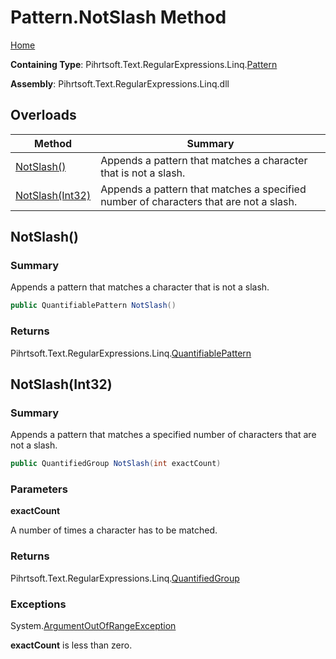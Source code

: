# Pattern\.NotSlash Method

[Home](../../../../../../README.md)

**Containing Type**: Pihrtsoft\.Text\.RegularExpressions\.Linq\.[Pattern](../README.md)

**Assembly**: Pihrtsoft\.Text\.RegularExpressions\.Linq\.dll

## Overloads

| Method | Summary |
| ------ | ------- |
| [NotSlash()](#Pihrtsoft_Text_RegularExpressions_Linq_Pattern_NotSlash) | Appends a pattern that matches a character that is not a slash\. |
| [NotSlash(Int32)](#Pihrtsoft_Text_RegularExpressions_Linq_Pattern_NotSlash_System_Int32_) | Appends a pattern that matches a specified number of characters that are not a slash\. |

## NotSlash\(\) <a name="Pihrtsoft_Text_RegularExpressions_Linq_Pattern_NotSlash"></a>

### Summary

Appends a pattern that matches a character that is not a slash\.

```csharp
public QuantifiablePattern NotSlash()
```

### Returns

Pihrtsoft\.Text\.RegularExpressions\.Linq\.[QuantifiablePattern](../../QuantifiablePattern/README.md)

## NotSlash\(Int32\) <a name="Pihrtsoft_Text_RegularExpressions_Linq_Pattern_NotSlash_System_Int32_"></a>

### Summary

Appends a pattern that matches a specified number of characters that are not a slash\.

```csharp
public QuantifiedGroup NotSlash(int exactCount)
```

### Parameters

**exactCount**

A number of times a character has to be matched\.

### Returns

Pihrtsoft\.Text\.RegularExpressions\.Linq\.[QuantifiedGroup](../../QuantifiedGroup/README.md)

### Exceptions

System\.[ArgumentOutOfRangeException](https://docs.microsoft.com/en-us/dotnet/api/system.argumentoutofrangeexception)

**exactCount** is less than zero\.


